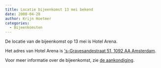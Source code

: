 ```yaml
---
title: Locatie bijeenkomst 13 mei bekend
date: 2008-04-28
author: Krijn Hoetmer
categories: 
  - Bijeenkomsten
---
```

De locatie van de bijeenkomst op 13 mei is Hotel Arena.

Het adres van Hotel Arena is ['s-Gravesandestraat 51, 1092 AA Amsterdam](http://maps.google.nl/maps?f=q&hl=en&geocode=&q='s-Gravesandestraat+51,+1092+AA+Amsterdam,+nederland&sll=52.360742,4.907541&sspn=0.013497,0.039911&ie=UTF8&ll=52.361345,4.915352&spn=0.026994,0.079823&t=h&z=14).

Voor meer informatie over de bijeenkomst, zie [de aankondiging](/blog/2008/04/bijeenkomst-mei).
